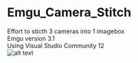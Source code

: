 # Emgu_Camera_Stitch
Effort to sticth 3 cameras into 1 imagebox<br/>
Emgu version 3.1 <br/>
Using Visual Studio Community 12 <br/>
![alt text](http://url/to/img.png)
